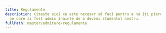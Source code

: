 ```yaml
---
title: Regulamente
description: Citește aici ce este necesar să faci pentru a nu îți pierde locul
  pe care ai fost admis înainte de a deveni studentul nostru.
fullPath: master/admitere/regulamente
---
```

<Attachment label="Hotarare diploma de licență" file="/uploads/informare-15408-din-2022-6-23.pdf"></Attachment>

<Attachment label="Verificare competență lingvistică" file="/uploads/hot.-bcf-nr.-3-din-22.06.2022-admitere-master-interviu-limba-engleza.pdf"></Attachment>